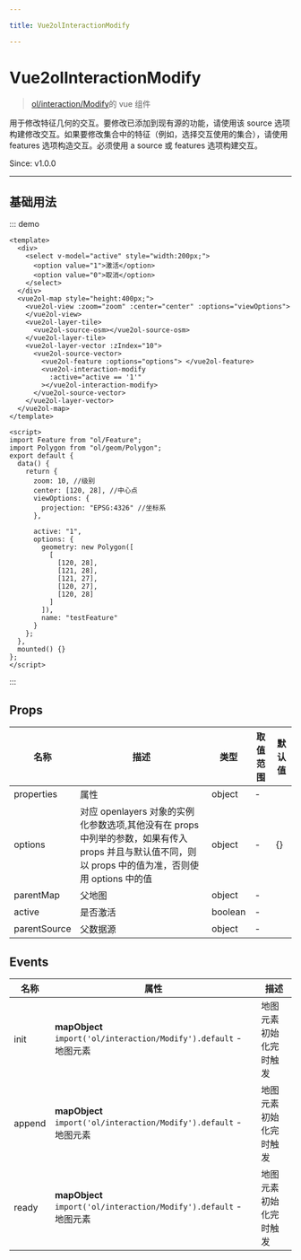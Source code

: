 ```yaml
---

title: Vue2olInteractionModify

---
```


# Vue2olInteractionModify

> [ol/interaction/Modify](https://openlayers.org/en/latest/apidoc/module-ol_interaction_Modify-Modify.html)的 vue 组件

用于修改特征几何的交互。要修改已添加到现有源的功能，请使用该 source 选项构建修改交互。如果要修改集合中的特征（例如，选择交互使用的集合），请使用 features 选项构造交互。必须使用 a source 或 features 选项构建交互。

Since: v1.0.0

---

## 基础用法

::: demo

```vue
<template>
  <div>
    <select v-model="active" style="width:200px;">
      <option value="1">激活</option>
      <option value="0">取消</option>
    </select>
  </div>
  <vue2ol-map style="height:400px;">
    <vue2ol-view :zoom="zoom" :center="center" :options="viewOptions">
    </vue2ol-view>
    <vue2ol-layer-tile>
      <vue2ol-source-osm></vue2ol-source-osm>
    </vue2ol-layer-tile>
    <vue2ol-layer-vector :zIndex="10">
      <vue2ol-source-vector>
        <vue2ol-feature :options="options"> </vue2ol-feature>
        <vue2ol-interaction-modify
          :active="active == '1'"
        ></vue2ol-interaction-modify>
      </vue2ol-source-vector>
    </vue2ol-layer-vector>
  </vue2ol-map>
</template>

<script>
import Feature from "ol/Feature";
import Polygon from "ol/geom/Polygon";
export default {
  data() {
    return {
      zoom: 10, //级别
      center: [120, 28], //中心点
      viewOptions: {
        projection: "EPSG:4326" //坐标系
      },

      active: "1",
      options: {
        geometry: new Polygon([
          [
            [120, 28],
            [121, 28],
            [121, 27],
            [120, 27],
            [120, 28]
          ]
        ]),
        name: "testFeature"
      }
    };
  },
  mounted() {}
};
</script>
```

:::

## Props

| 名称         | 描述                                                                                                                                                  | 类型    | 取值范围 | 默认值 |
| ------------ | ----------------------------------------------------------------------------------------------------------------------------------------------------- | ------- | -------- | ------ |
| properties   | 属性                                                                                                                                                  | object  | -        |        |
| options      | 对应 openlayers 对象的实例化参数选项,其他没有在 props 中列举的参数，如果有传入 props 并且与默认值不同，则以 props 中的值为准，否则使用 options 中的值 | object  | -        | {}     |
| parentMap    | 父地图                                                                                                                                                | object  | -        |        |
| active       | 是否激活                                                                                                                                              | boolean | -        |        |
| parentSource | 父数据源                                                                                                                                              | object  | -        |        |

## Events

| 名称   | 属性                                                               | 描述                   |
| ------ | ------------------------------------------------------------------ | ---------------------- |
| init   | **mapObject** `import('ol/interaction/Modify').default` - 地图元素 | 地图元素初始化完时触发 |
| append | **mapObject** `import('ol/interaction/Modify').default` - 地图元素 | 地图元素初始化完时触发 |
| ready  | **mapObject** `import('ol/interaction/Modify').default` - 地图元素 | 地图元素初始化完时触发 |
